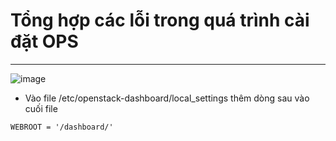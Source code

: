 # Tổng hợp các lỗi trong quá trình cài đặt OPS # 
---------------------------------------------------

![image](https://user-images.githubusercontent.com/50499526/183543720-2129e22c-557b-4d62-9e07-34a79e451d2d.png)

- Vào file /etc/openstack-dashboard/local_settings thêm dòng sau vào cuối file

```
WEBROOT = '/dashboard/'
```


